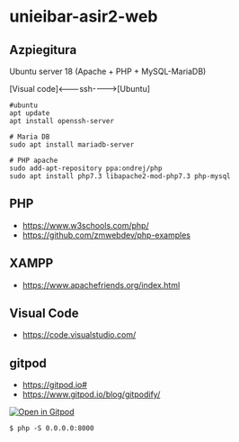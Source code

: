 # unieibar-asir2-web

## Azpiegitura

Ubuntu server 18 (Apache + PHP + MySQL-MariaDB)

[Visual code]<---ssh---->[Ubuntu]

```
#ubuntu
apt update
apt install openssh-server

# Maria DB
sudo apt install mariadb-server

# PHP apache
sudo add-apt-repository ppa:ondrej/php
sudo apt install php7.3 libapache2-mod-php7.3 php-mysql
```

## PHP

- https://www.w3schools.com/php/
- https://github.com/zmwebdev/php-examples

## XAMPP

- https://www.apachefriends.org/index.html


## Visual Code

- https://code.visualstudio.com/

## gitpod
- https://gitpod.io#
- https://www.gitpod.io/blog/gitpodify/

[![Open in Gitpod](https://gitpod.io/button/open-in-gitpod.svg)](https://gitpod.io/#https://github.com/zmwebdev/unieibar-asir2-web)

```
$ php -S 0.0.0.0:8000
```
